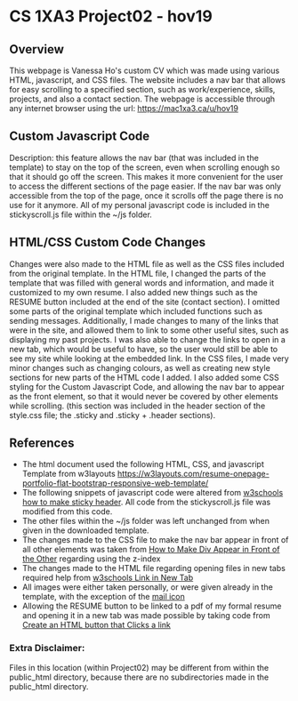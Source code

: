 # CS 1XA3 Project02 - hov19
## Overview
This webpage is Vanessa Ho's custom CV which was made using various HTML, javascript, and CSS files. The website includes a nav bar that allows for easy scrolling to a specified section, such as work/experience, skills, projects, and also a contact section.
The webpage is accessible through any internet browser using the url: https://mac1xa3.ca/u/hov19
## Custom Javascript Code
Description: this feature allows the nav bar (that was included in the template) to stay on the top of the screen, even when scrolling enough so that it should go off the screen. This makes it more convenient for the user to access the different sections of the page easier. If the nav bar was only accessible from the top of the page, once it scrolls off the page there is no use for it anymore. All of my personal javascript code is included in the stickyscroll.js file within the ~/js folder.
## HTML/CSS Custom Code Changes
Changes were also made to the HTML file as well as the CSS files included from the original template. In the HTML file, I changed the parts of the template that was filled with general words and information, and made it customized to my own resume. I also added new things such as the RESUME button included at the end of the site (contact section). I omitted some parts of the original template which included functions such as sending messages.
Additionally, I made changes to many of the links that were in the site, and allowed them to link to some other useful sites, such as displaying my past projects. I was also able to change the links to open in a new tab, which would be useful to have, so the user would still be able to see my site while looking at the embedded link.
In the CSS files, I made very minor changes such as changing colours, as well as creating new style sections for new parts of the HTML code I added. I also added some CSS styling for the Custom Javascript Code, and allowing the nav bar to appear as the front element, so that it would never be covered by other elements while scrolling. (this section was included in the header section of the style.css file; the .sticky and .sticky + .header sections).
## References
- The html document used the following HTML, CSS, and javascript Template from w3layouts
https://w3layouts.com/resume-onepage-portfolio-flat-bootstrap-responsive-web-template/
- The following snippets of javascript code were altered from [w3schools how to make sticky header](https://www.w3schools.com/howto/howto_js_sticky_header.asp). All code from the stickyscroll.js file was modified from this code.
- The other files within the ~/js folder was left unchanged from when given in the downloaded template.
- The changes made to the CSS file to make the nav bar appear in front of all other elements was taken from [How to Make Div Appear in Front of the Other](https://stackoverflow.com/questions/5480639/how-to-make-div-appear-in-front-of-another/5480656) regarding using the z-index
- The changes made to the HTML file regarding opening files in new tabs required help from [w3schools Link in New Tab](https://www.w3schools.com/tags/tryit.asp?filename=tryhtml_link_target)
- All images were either taken personally, or were given already in the template, with the exception of the [mail icon](https://www.google.com/url?sa=i&url=https%3A%2F%2Fwww.freepnglogos.com%2Fpics%2Femail&psig=AOvVaw064jD95-iMFfPzhbvnvmTq&ust=1584402500039000&source=images&cd=vfe&ved=0CA0QjhxqFwoTCOjS77TVnegCFQAAAAAdAAAAABBu)
- Allowing the RESUME button to be linked to a pdf of my formal resume and opening it in a new tab was made possible by taking code from [Create an HTML button that Clicks a link](https://www.w3docs.com/snippets/html/how-to-create-an-html-button-that-acts-like-a-link.html)
### Extra Disclaimer:
Files in this location (within Project02) may be different from within the public_html directory, because there are no subdirectories made in the public_html directory.
